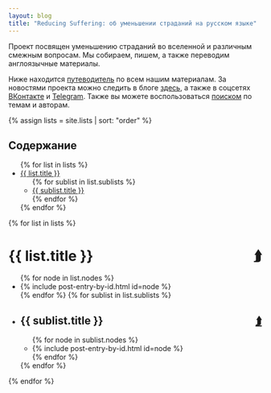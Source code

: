 ```yaml
---
layout: blog
title: "Reducing Suffering: об уменьшении страданий на русском языке"
---
```

Проект посвящен уменьшению страданий во вселенной и различным смежным вопросам. Мы собираем, пишем, а также переводим англоязычные материалы.

Ниже находится [путеводитель](#contents) по всем нашим материалам. За новостями проекта можно следить в блоге [здесь](blog.html), а также в соцсетях <a href="{{ site.vk }}">ВКонтакте</a> и <a href="{{ site.telegram }}">Telegram</a>. Также вы можете воспользоваться [поиском](tags.html) по темам и авторам.

{% assign lists = site.lists | sort: "order" %}

<div class="contents" id="contents">
  <h2>Содержание</h2>
  <ul>
    {% for list in lists %}
    <li><a href="#{{ list.mark }}">{{ list.title }}</a>
      <ul>{% for sublist in list.sublists %}
        <li><a href="#{{ sublist.mark }}{{ sublist.url }}">{{ sublist.title }}</a>
		</li>
      {% endfor %}</ul>
	</li>{% endfor %}
  </ul>
</div>

{% for list in lists %}
  <h1 id="{{ list.mark }}">{{ list.title }} <a href="#contents" style="float: right">&#11181;</a></h1>
  <ul>{% for node in list.nodes %}
    <li class="sublist">{% include post-entry-by-id.html id=node %}</li>
  {% endfor %}
  {% for sublist in list.sublists %}
    <li><h2 id="{{ sublist.mark }}">{{ sublist.title }} <a href="#contents" style="float: right">&#11181;</a></h2>
    <ul>{% for node in sublist.nodes %}
      <li class="sublist">{% include post-entry-by-id.html id=node %}</li>
    {% endfor %}</ul></li>
  {% endfor %}
  </ul>
{% endfor %}
